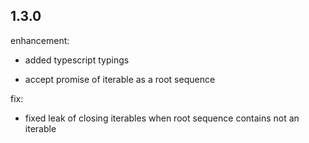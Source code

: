 ## 1.3.0

enhancement:

* added typescript typings

* accept promise of iterable as a root sequence

fix:

* fixed leak of closing iterables when root sequence contains not an iterable
